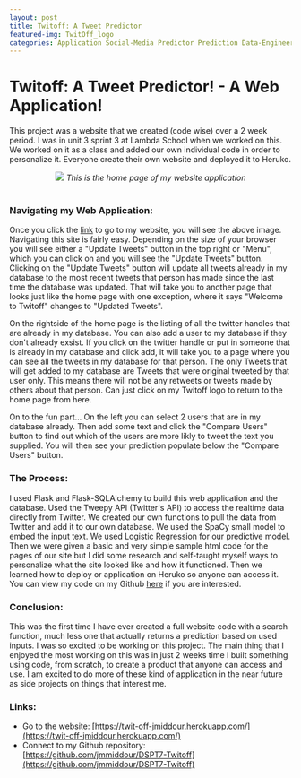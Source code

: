 ```yaml
---
layout: post
title: Twitoff: A Tweet Predictor
featured-img: TwitOff_logo
categories: Application Social-Media Predictor Prediction Data-Engineering
---
```


# Twitoff: A Tweet Predictor! - A Web Application!

This project was a website that we created (code wise) over a 2 week period. I was in unit 3 sprint 3 at Lambda School when we worked on this. We worked on it as a class and added our own individual code in order to personalize it. Everyone create their own website and deployed it to Heruko. 

<div align="center">
  <img src="https://joannemiddour.com/assets/img/posts/Twit-off_screenshot.jpg">  
  <em>This is the home page of my website application</em>
</div><br>

### Navigating my Web Application:

Once you click the [link](https://twit-off-jmiddour.herokuapp.com/) to go to my website, you will see the above image. Navigating this site is fairly easy. Depending on the size of your browser you will see either a "Update Tweets" button in the top right or "Menu", which you can click on and you will see the "Update Tweets" button. Clicking on the "Update Tweets" button will update all tweets already in my database to the most recent tweets that person has made since the last time the database was updated. That will take you to another page that looks just like the home page with one exception, where it says "Welcome to Twitoff" changes to "Updated Tweets". 

On the rightside of the home page is the listing of all the twitter handles that are already in my database. You can also add a user to my database if they don't already exsist. If you click on the twitter handle or put in someone that is already in my database and click add, it will take you to a page where you can see all the tweets in my database for that person. The only Tweets that will get added to my database are Tweets that were original tweeted by that user only. This means there will not be any retweets or tweets made by others about that person. Can just click on my Twitoff logo to return to the home page from here.

On to the fun part... On the left you can select 2 users that are in my database already. Then add some text and click the "Compare Users" button to find out which of the users are more likly to tweet the text you supplied. You will then see your prediction populate below the "Compare Users" button.

### The Process:

I used Flask and Flask-SQLAlchemy to build this web application and the database. Used the Tweepy API (Twitter's API) to access the realtime data directly from Twitter. We created our own functions to pull the data from Twitter and add it to our own database. We used the SpaCy small model to embed the input text. We used Logistic Regression for our predictive model. Then we were given a basic and very simple sample html code for the pages of our site but I did some research and self-taught myself ways to personalize what the site looked like and how it functioned. Then we learned how to deploy or application on Heruko so anyone can access it. You can view my code on my Github [here](https://github.com/jmmiddour/DSPT7-Twitoff) if you are interested.

### Conclusion:

This was the first time I have ever created a full website code with a search function, much less one that actually returns a prediction based on used inputs. I was so excited to be working on this project. The main thing that I enjoyed the most working on this was in just 2 weeks time I built something using code, from scratch, to create a product that anyone can access and use. I am excited to do more of these kind of application in the near future as side projects on things that interest me.

### Links:
  - Go to the website: [https://twit-off-jmiddour.herokuapp.com/](https://twit-off-jmiddour.herokuapp.com/)
  - Connect to my Github repository: [https://github.com/jmmiddour/DSPT7-Twitoff](https://github.com/jmmiddour/DSPT7-Twitoff)
